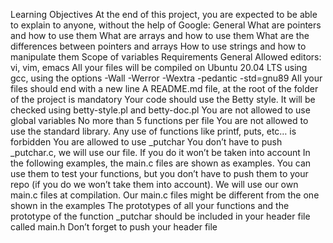 Learning Objectives At the end of this project, you are expected to be 
able to explain to anyone, without the help of Google: General
    What are pointers and how to use them What are arrays and how to use 
    them What are the differences between pointers and arrays How to use 
    strings and how to manipulate them Scope of variables
Requirements General Allowed editors: vi, vim, emacs All your files will 
    be compiled on Ubuntu 20.04 LTS using gcc, using the options -Wall 
    -Werror -Wextra -pedantic -std=gnu89 All your files should end with 
    a new line A README.md file, at the root of the folder of the 
    project is mandatory Your code should use the Betty style. It will 
    be checked using betty-style.pl and betty-doc.pl You are not allowed 
    to use global variables No more than 5 functions per file You are 
    not allowed to use the standard library. Any use of functions like 
    printf, puts, etc… is forbidden You are allowed to use _putchar You 
    don’t have to push _putchar.c, we will use our file. If you do it 
    won’t be taken into account In the following examples, the main.c 
    files are shown as examples. You can use them to test your 
    functions, but you don’t have to push them to your repo (if you do 
    we won’t take them into account). We will use our own main.c files 
    at compilation. Our main.c files might be different from the one 
    shown in the examples The prototypes of all your functions and the 
    prototype of the function _putchar should be included in your header 
    file called main.h Don’t forget to push your header file
